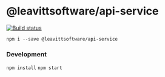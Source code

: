 #  @leavittsoftware/api-service
[![Build status](https://ci.appveyor.com/api/projects/status/2aa04rmnq7d06ck4/branch/master?svg=true)](https://ci.appveyor.com/project/aarondrabeck/api-service/branch/master)

   `npm i --save @leavittsoftware/api-service`

### Development 
`npm install`
`npm start`